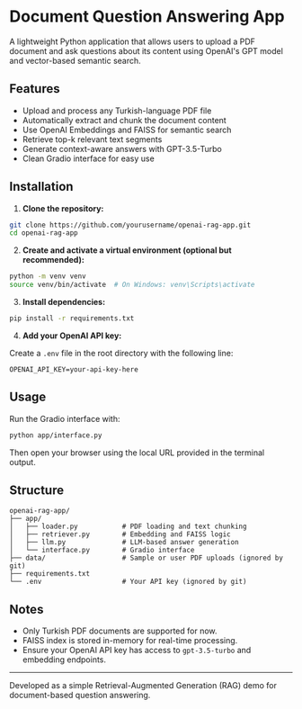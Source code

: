 # Document Question Answering App

A lightweight Python application that allows users to upload a PDF document and ask questions about its content using OpenAI's GPT model and vector-based semantic search.

## Features

- Upload and process any Turkish-language PDF file
- Automatically extract and chunk the document content
- Use OpenAI Embeddings and FAISS for semantic search
- Retrieve top-k relevant text segments
- Generate context-aware answers with GPT-3.5-Turbo
- Clean Gradio interface for easy use

## Installation

1. **Clone the repository:**

```bash
git clone https://github.com/yourusername/openai-rag-app.git
cd openai-rag-app
```

2. **Create and activate a virtual environment (optional but recommended):**

```bash
python -m venv venv
source venv/bin/activate  # On Windows: venv\Scripts\activate
```

3. **Install dependencies:**

```bash
pip install -r requirements.txt
```

4. **Add your OpenAI API key:**

Create a `.env` file in the root directory with the following line:

```env
OPENAI_API_KEY=your-api-key-here
```

## Usage

Run the Gradio interface with:

```bash
python app/interface.py
```

Then open your browser using the local URL provided in the terminal output.

## Structure

```
openai-rag-app/
├── app/
│   ├── loader.py           # PDF loading and text chunking
│   ├── retriever.py        # Embedding and FAISS logic
│   ├── llm.py              # LLM-based answer generation
│   └── interface.py        # Gradio interface
├── data/                   # Sample or user PDF uploads (ignored by git)
├── requirements.txt
└── .env                    # Your API key (ignored by git)
```

## Notes

- Only Turkish PDF documents are supported for now.
- FAISS index is stored in-memory for real-time processing.
- Ensure your OpenAI API key has access to `gpt-3.5-turbo` and embedding endpoints.

---

Developed as a simple Retrieval-Augmented Generation (RAG) demo for document-based question answering.

